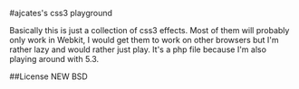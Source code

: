 #ajcates's css3 playground

Basically this is just a collection of css3 effects. Most of them will probably only work in Webkit, I would get them to work on other browsers but I'm rather lazy and would rather just play. It's a php file because I'm also playing around with 5.3.

##License
NEW BSD



